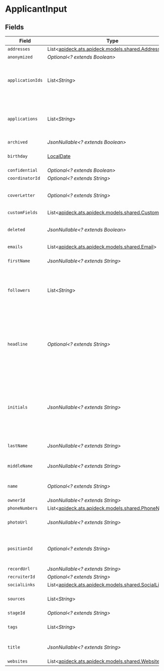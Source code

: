 # ApplicantInput


## Fields

| Field                                                                                                                                                  | Type                                                                                                                                                   | Required                                                                                                                                               | Description                                                                                                                                            | Example                                                                                                                                                |
| ------------------------------------------------------------------------------------------------------------------------------------------------------ | ------------------------------------------------------------------------------------------------------------------------------------------------------ | ------------------------------------------------------------------------------------------------------------------------------------------------------ | ------------------------------------------------------------------------------------------------------------------------------------------------------ | ------------------------------------------------------------------------------------------------------------------------------------------------------ |
| `addresses`                                                                                                                                            | List<[apideck.ats.apideck.models.shared.Address](../../models/shared/Address.md)>                                                                      | :heavy_minus_sign:                                                                                                                                     | N/A                                                                                                                                                    |                                                                                                                                                        |
| `anonymized`                                                                                                                                           | *Optional<? extends Boolean>*                                                                                                                          | :heavy_minus_sign:                                                                                                                                     | N/A                                                                                                                                                    | true                                                                                                                                                   |
| `applicationIds`                                                                                                                                       | List<*String*>                                                                                                                                         | :heavy_minus_sign:                                                                                                                                     | N/A                                                                                                                                                    | [<br/>"a0d636c6-43b3-4bde-8c70-85b707d992f4",<br/>"a98lfd96-43b3-4bde-8c70-85b707d992e6"<br/>]                                                         |
| `applications`                                                                                                                                         | List<*String*>                                                                                                                                         | :heavy_minus_sign:                                                                                                                                     | N/A                                                                                                                                                    | [<br/>"a0d636c6-43b3-4bde-8c70-85b707d992f4",<br/>"a98lfd96-43b3-4bde-8c70-85b707d992e6"<br/>]                                                         |
| `archived`                                                                                                                                             | *JsonNullable<? extends Boolean>*                                                                                                                      | :heavy_minus_sign:                                                                                                                                     | N/A                                                                                                                                                    | false                                                                                                                                                  |
| `birthday`                                                                                                                                             | [LocalDate](https://docs.oracle.com/javase/8/docs/api/java/time/LocalDate.html)                                                                        | :heavy_minus_sign:                                                                                                                                     | The date of birth of the person.                                                                                                                       | 2000-08-12                                                                                                                                             |
| `confidential`                                                                                                                                         | *Optional<? extends Boolean>*                                                                                                                          | :heavy_minus_sign:                                                                                                                                     | N/A                                                                                                                                                    | false                                                                                                                                                  |
| `coordinatorId`                                                                                                                                        | *Optional<? extends String>*                                                                                                                           | :heavy_minus_sign:                                                                                                                                     | N/A                                                                                                                                                    | 12345                                                                                                                                                  |
| `coverLetter`                                                                                                                                          | *Optional<? extends String>*                                                                                                                           | :heavy_minus_sign:                                                                                                                                     | N/A                                                                                                                                                    | I submit this application to express my sincere interest in the API developer position. In the previous role, I was responsible for leadership and ... |
| `customFields`                                                                                                                                         | List<[apideck.ats.apideck.models.shared.CustomField](../../models/shared/CustomField.md)>                                                              | :heavy_minus_sign:                                                                                                                                     | N/A                                                                                                                                                    |                                                                                                                                                        |
| `deleted`                                                                                                                                              | *JsonNullable<? extends Boolean>*                                                                                                                      | :heavy_minus_sign:                                                                                                                                     | Flag to indicate if the object is deleted.                                                                                                             | true                                                                                                                                                   |
| `emails`                                                                                                                                               | List<[apideck.ats.apideck.models.shared.Email](../../models/shared/Email.md)>                                                                          | :heavy_minus_sign:                                                                                                                                     | N/A                                                                                                                                                    |                                                                                                                                                        |
| `firstName`                                                                                                                                            | *JsonNullable<? extends String>*                                                                                                                       | :heavy_minus_sign:                                                                                                                                     | The first name of the person.                                                                                                                          | Elon                                                                                                                                                   |
| `followers`                                                                                                                                            | List<*String*>                                                                                                                                         | :heavy_minus_sign:                                                                                                                                     | N/A                                                                                                                                                    | [<br/>"a0d636c6-43b3-4bde-8c70-85b707d992f4",<br/>"a98lfd96-43b3-4bde-8c70-85b707d992e6"<br/>]                                                         |
| `headline`                                                                                                                                             | *Optional<? extends String>*                                                                                                                           | :heavy_minus_sign:                                                                                                                                     | Typically a list of previous companies where the contact has worked or schools that the contact has attended                                           | PepsiCo, Inc, Central Perk                                                                                                                             |
| `initials`                                                                                                                                             | *JsonNullable<? extends String>*                                                                                                                       | :heavy_minus_sign:                                                                                                                                     | The initials of the person, usually derived from their first, middle, and last names.                                                                  | EM                                                                                                                                                     |
| `lastName`                                                                                                                                             | *JsonNullable<? extends String>*                                                                                                                       | :heavy_minus_sign:                                                                                                                                     | The last name of the person.                                                                                                                           | Musk                                                                                                                                                   |
| `middleName`                                                                                                                                           | *JsonNullable<? extends String>*                                                                                                                       | :heavy_minus_sign:                                                                                                                                     | Middle name of the person.                                                                                                                             | D.                                                                                                                                                     |
| `name`                                                                                                                                                 | *Optional<? extends String>*                                                                                                                           | :heavy_minus_sign:                                                                                                                                     | The name of an applicant.                                                                                                                              | Elon Musk                                                                                                                                              |
| `ownerId`                                                                                                                                              | *JsonNullable<? extends String>*                                                                                                                       | :heavy_minus_sign:                                                                                                                                     | N/A                                                                                                                                                    | 54321                                                                                                                                                  |
| `phoneNumbers`                                                                                                                                         | List<[apideck.ats.apideck.models.shared.PhoneNumber](../../models/shared/PhoneNumber.md)>                                                              | :heavy_minus_sign:                                                                                                                                     | N/A                                                                                                                                                    |                                                                                                                                                        |
| `photoUrl`                                                                                                                                             | *JsonNullable<? extends String>*                                                                                                                       | :heavy_minus_sign:                                                                                                                                     | The URL of the photo of a person.                                                                                                                      | https://unavatar.io/elon-musk                                                                                                                          |
| `positionId`                                                                                                                                           | *Optional<? extends String>*                                                                                                                           | :heavy_minus_sign:                                                                                                                                     | The PositionId the applicant applied for.                                                                                                              | 123                                                                                                                                                    |
| `recordUrl`                                                                                                                                            | *JsonNullable<? extends String>*                                                                                                                       | :heavy_minus_sign:                                                                                                                                     | N/A                                                                                                                                                    | https://app.intercom.io/contacts/12345                                                                                                                 |
| `recruiterId`                                                                                                                                          | *Optional<? extends String>*                                                                                                                           | :heavy_minus_sign:                                                                                                                                     | N/A                                                                                                                                                    | 12345                                                                                                                                                  |
| `socialLinks`                                                                                                                                          | List<[apideck.ats.apideck.models.shared.SocialLinks](../../models/shared/SocialLinks.md)>                                                              | :heavy_minus_sign:                                                                                                                                     | N/A                                                                                                                                                    |                                                                                                                                                        |
| `sources`                                                                                                                                              | List<*String*>                                                                                                                                         | :heavy_minus_sign:                                                                                                                                     | N/A                                                                                                                                                    | [<br/>"Job site"<br/>]                                                                                                                                 |
| `stageId`                                                                                                                                              | *Optional<? extends String>*                                                                                                                           | :heavy_minus_sign:                                                                                                                                     | N/A                                                                                                                                                    | 12345                                                                                                                                                  |
| `tags`                                                                                                                                                 | List<*String*>                                                                                                                                         | :heavy_minus_sign:                                                                                                                                     | N/A                                                                                                                                                    | [<br/>"New"<br/>]                                                                                                                                      |
| `title`                                                                                                                                                | *JsonNullable<? extends String>*                                                                                                                       | :heavy_minus_sign:                                                                                                                                     | The job title of the person.                                                                                                                           | CEO                                                                                                                                                    |
| `websites`                                                                                                                                             | List<[apideck.ats.apideck.models.shared.Websites](../../models/shared/Websites.md)>                                                                    | :heavy_minus_sign:                                                                                                                                     | N/A                                                                                                                                                    |                                                                                                                                                        |